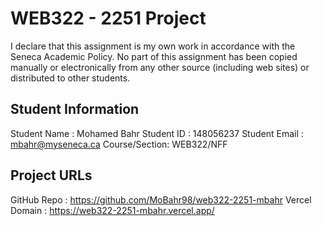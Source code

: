 # WEB322 - 2251 Project

I declare that this assignment is my own work in accordance with the Seneca Academic
Policy. No part of this assignment has been copied manually or electronically from
any other source (including web sites) or distributed to other students.

## Student Information
Student Name  : Mohamed Bahr
Student ID    : 148056237
Student Email : mbahr@myseneca.ca
Course/Section: WEB322/NFF

## Project URLs
GitHub Repo   : https://github.com/MoBahr98/web322-2251-mbahr
Vercel Domain : https://web322-2251-mbahr.vercel.app/